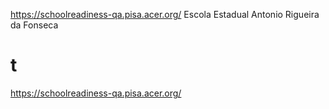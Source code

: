 https://schoolreadiness-qa.pisa.acer.org/
Escola Estadual Antonio Rigueira da Fonseca
# t
https://schoolreadiness-qa.pisa.acer.org/

